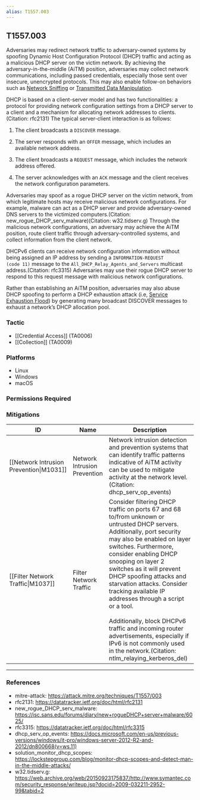 ```yaml
---
alias: T1557.003
---
```


## T1557.003

Adversaries may redirect network traffic to adversary-owned systems by spoofing Dynamic Host Configuration Protocol (DHCP) traffic and acting as a malicious DHCP server on the victim network. By achieving the adversary-in-the-middle (AiTM) position, adversaries may collect network communications, including passed credentials, especially those sent over insecure, unencrypted protocols. This may also enable follow-on behaviors such as [Network Sniffing](https://attack.mitre.org/techniques/T1040) or [Transmitted Data Manipulation](https://attack.mitre.org/techniques/T1565/002).

DHCP is based on a client-server model and has two functionalities: a protocol for providing network configuration settings from a DHCP server to a client and a mechanism for allocating network addresses to clients.(Citation: rfc2131) The typical server-client interaction is as follows: 

1. The client broadcasts a `DISCOVER` message.

2. The server responds with an `OFFER` message, which includes an available network address. 

3. The client broadcasts a `REQUEST` message, which includes the network address offered. 

4. The server acknowledges with an `ACK` message and the client receives the network configuration parameters.

Adversaries may spoof as a rogue DHCP server on the victim network, from which legitimate hosts may receive malicious network configurations. For example, malware can act as a DHCP server and provide adversary-owned DNS servers to the victimized computers.(Citation: new_rogue_DHCP_serv_malware)(Citation: w32.tidserv.g) Through the malicious network configurations, an adversary may achieve the AiTM position, route client traffic through adversary-controlled systems, and collect information from the client network.

DHCPv6 clients can receive network configuration information without being assigned an IP address by sending a <code>INFORMATION-REQUEST (code 11)</code> message to the <code>All_DHCP_Relay_Agents_and_Servers</code> multicast address.(Citation: rfc3315) Adversaries may use their rogue DHCP server to respond to this request message with malicious network configurations.

Rather than establishing an AiTM position, adversaries may also abuse DHCP spoofing to perform a DHCP exhaustion attack (i.e, [Service Exhaustion Flood](https://attack.mitre.org/techniques/T1499/002)) by generating many broadcast DISCOVER messages to exhaust a network’s DHCP allocation pool. 


### Tactic
- [[Credential Access]] (TA0006)
- [[Collection]] (TA0009)

### Platforms
- Linux
- Windows
- macOS

### Permissions Required

### Mitigations

| ID | Name | Description |
| --- | --- | --- |
| [[Network Intrusion Prevention\|M1031]] | Network Intrusion Prevention | Network intrusion detection and prevention systems that can identify traffic patterns indicative of AiTM activity can be used to mitigate activity at the network level.(Citation: dhcp_serv_op_events) |
| [[Filter Network Traffic\|M1037]] | Filter Network Traffic | Consider filtering DHCP traffic on ports 67 and 68 to/from unknown or untrusted DHCP servers. Additionally, port security may also be enabled on layer switches. Furthermore, consider enabling DHCP snooping on layer 2 switches as it will prevent DHCP spoofing attacks and starvation attacks. Consider tracking available IP addresses through a script or a tool. <br /><br />Additionally, block DHCPv6 traffic and incoming router advertisements, especially if IPv6 is not commonly used in the network.(Citation: ntlm_relaying_kerberos_del) |


---
### References

- mitre-attack: https://attack.mitre.org/techniques/T1557/003
- rfc2131: https://datatracker.ietf.org/doc/html/rfc2131
- new_rogue_DHCP_serv_malware: https://isc.sans.edu/forums/diary/new+rogueDHCP+server+malware/6025/
- rfc3315: https://datatracker.ietf.org/doc/html/rfc3315
- dhcp_serv_op_events: https://docs.microsoft.com/en-us/previous-versions/windows/it-pro/windows-server-2012-R2-and-2012/dn800668(v=ws.11)
- solution_monitor_dhcp_scopes: https://lockstepgroup.com/blog/monitor-dhcp-scopes-and-detect-man-in-the-middle-attacks/
- w32.tidserv.g: https://web.archive.org/web/20150923175837/http://www.symantec.com/security_response/writeup.jsp?docid=2009-032211-2952-99&tabid=2
